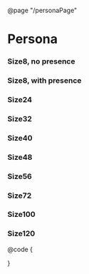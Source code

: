 ﻿@page "/personaPage"

<h1>Persona</h1>

<Persona Text="Random Person"
         SecondaryText="Got no job"
         TertiaryText="Found on the internet"
         OptionalText="Don't worry about this guy"
         ImageUrl="personFace.jpg"
         Presence=@PersonaPresenceStatus.Online
         Size=@PersonaSize.Size48
         ShowInitialsUntilImageLoads="true" />

<Persona Text="Someone Else"
         Presence=@PersonaPresenceStatus.Online
         Size=@PersonaSize.Size48
         ShowInitialsUntilImageLoads="true" />

<h3>Size8, no presence</h3>
<Persona Text="Annie Lindqvist"
         SecondaryText="Got no job"
         TertiaryText="Found on the internet"
         OptionalText="Don't worry about this guy"
         ImageUrl="personFace.jpg"
         Size=@PersonaSize.Size8
         ShowInitialsUntilImageLoads="true" />
<h3>Size8, with presence</h3>
<Persona Text="Annie Lindqvist"
         SecondaryText="Got no job"
         TertiaryText="Found on the internet"
         OptionalText="Don't worry about this guy"
         ImageUrl="personFace.jpg"
         Presence=@PersonaPresenceStatus.Offline
         Size=@PersonaSize.Size8
         ShowInitialsUntilImageLoads="true" />

<h3>Size24</h3>
<Persona Text="Annie Lindqvist"
         SecondaryText="Got no job"
         TertiaryText="Found on the internet"
         OptionalText="Don't worry about this guy"
         ImageUrl="personFace.jpg"
         Presence=@PersonaPresenceStatus.Online
         Size=@PersonaSize.Size24
         ShowInitialsUntilImageLoads="true" />

<h3>Size32</h3>
<Persona Text="Annie Lindqvist"
         SecondaryText="Got no job"
         TertiaryText="Found on the internet"
         OptionalText="Don't worry about this guy"
         ImageUrl="personFace.jpg"
         Presence=@PersonaPresenceStatus.Online
         Size=@PersonaSize.Size32
         ShowInitialsUntilImageLoads="true" />

<h3>Size40</h3>
<Persona Text="Annie Lindqvist"
         SecondaryText="Got no job"
         TertiaryText="Found on the internet"
         OptionalText="Don't worry about this guy"
         ImageUrl="personFace.jpg"
         Presence=@PersonaPresenceStatus.Away
         Size=@PersonaSize.Size40
         ShowInitialsUntilImageLoads="true" />

<h3>Size48</h3>
<Persona Text="Annie Lindqvist"
         SecondaryText="Got no job"
         TertiaryText="Found on the internet"
         OptionalText="Don't worry about this guy"
         ImageUrl="personFace.jpg"
         Presence=@PersonaPresenceStatus.Busy
         Size=@PersonaSize.Size48
         ShowInitialsUntilImageLoads="true" />

<h3>Size56</h3>
<Persona Text="Annie Lindqvist"
         SecondaryText="Got no job"
         TertiaryText="Found on the internet"
         OptionalText="Don't worry about this guy"
         ImageUrl="personFace.jpg"
         Presence=@PersonaPresenceStatus.Online
         Size=@PersonaSize.Size56
         ShowInitialsUntilImageLoads="true" />

<h3>Size72</h3>
<Persona Text="Annie Lindqvist"
         SecondaryText="Got no job"
         TertiaryText="Found on the internet"
         OptionalText="Don't worry about this guy"
         ImageUrl="personFace.jpg"
         Presence=@PersonaPresenceStatus.DND
         Size=@PersonaSize.Size72
         ShowInitialsUntilImageLoads="true" />

<h3>Size100</h3>
<Persona Text="Annie Lindqvist"
         SecondaryText="Got no job"
         TertiaryText="Found on the internet"
         OptionalText="Don't worry about this guy"
         ImageUrl="personFace.jpg"
         Presence=@PersonaPresenceStatus.Blocked
         Size=@PersonaSize.Size100
         ShowInitialsUntilImageLoads="true" />

<h3>Size120</h3>
<Persona Text="Annie Lindqvist"
         SecondaryText="Got no job"
         TertiaryText="Found on the internet"
         OptionalText="Don't worry about this guy"
         ImageUrl="personFace.jpg"
         Presence=@PersonaPresenceStatus.Away
         Size=@PersonaSize.Size120
         ShowInitialsUntilImageLoads="true" />

@code {

}
